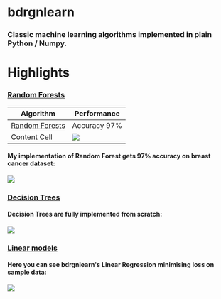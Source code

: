 # bdrgnlearn

### Classic machine learning algorithms implemented in plain Python / Numpy. 

# Highlights

### [Random Forests](bdrgnlearn/ensemble.py)


| Algorithm  | Performance |
| ------------- | ------------- |
| [Random Forests](bdrgnlearn/ensemble.py)  | Accuracy 97%  |
| Content Cell  | ![](demo_gifs/rf_demo.gif)  |

#### My implementation of Random Forest gets 97% accuracy on breast cancer dataset:
![](demo_gifs/rf_demo.gif)

### [Decision Trees](bdrgnlearn/tree.py)

#### Decision Trees are fully implemented from scratch:
![](demo_gifs/decision_tree_demo.gif)

### [Linear models](bdrgnlearn/linear_model.py)

#### Here you can see bdrgnlearn's Linear Regression minimising loss on sample data:
![](demo_gifs/linreg_sgd_demo.gif)
